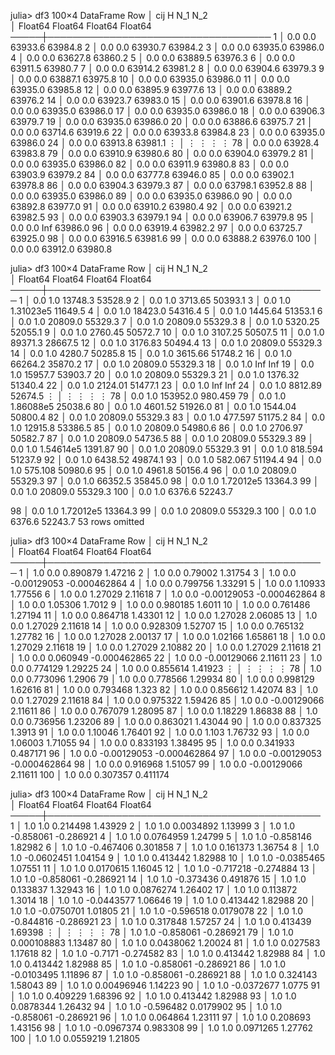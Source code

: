 julia> df3
100×4 DataFrame
 Row │ cij      H        N_1      N_2     
     │ Float64  Float64  Float64  Float64 
─────┼────────────────────────────────────
   1 │     0.0      0.0  63933.6  63984.8
   2 │     0.0      0.0  63930.7  63984.2
   3 │     0.0      0.0  63935.0  63986.0
   4 │     0.0      0.0  63627.8  63860.2
   5 │     0.0      0.0  63889.5  63976.3
   6 │     0.0      0.0  63911.5  63980.7
   7 │     0.0      0.0  63914.2  63981.2
   8 │     0.0      0.0  63904.6  63979.3
   9 │     0.0      0.0  63887.1  63975.8
  10 │     0.0      0.0  63935.0  63986.0
  11 │     0.0      0.0  63935.0  63985.8
  12 │     0.0      0.0  63895.9  63977.6
  13 │     0.0      0.0  63889.2  63976.2
  14 │     0.0      0.0  63923.7  63983.0
  15 │     0.0      0.0  63901.6  63978.8
  16 │     0.0      0.0  63935.0  63986.0
  17 │     0.0      0.0  63935.0  63986.0
  18 │     0.0      0.0  63906.3  63979.7
  19 │     0.0      0.0  63935.0  63986.0
  20 │     0.0      0.0  63886.6  63975.7
  21 │     0.0      0.0  63714.6  63919.6
  22 │     0.0      0.0  63933.8  63984.8
  23 │     0.0      0.0  63935.0  63986.0
  24 │     0.0      0.0  63913.8  63981.1
  ⋮  │    ⋮        ⋮        ⋮        ⋮
  78 │     0.0      0.0  63928.4  63983.8
  79 │     0.0      0.0  63910.9  63980.6
  80 │     0.0      0.0  63904.0  63979.2
  81 │     0.0      0.0  63935.0  63986.0
  82 │     0.0      0.0  63911.9  63980.8
  83 │     0.0      0.0  63903.9  63979.2
  84 │     0.0      0.0  63777.8  63946.0
  85 │     0.0      0.0  63902.1  63978.8
  86 │     0.0      0.0  63904.3  63979.3
  87 │     0.0      0.0  63798.1  63952.8
  88 │     0.0      0.0  63935.0  63986.0
  89 │     0.0      0.0  63935.0  63986.0
  90 │     0.0      0.0  63892.8  63977.0
  91 │     0.0      0.0  63910.2  63980.4
  92 │     0.0      0.0  63921.2  63982.5
  93 │     0.0      0.0  63903.3  63979.1
  94 │     0.0      0.0  63906.7  63979.8
  95 │     0.0      0.0    Inf    63986.0
  96 │     0.0      0.0  63919.4  63982.2
  97 │     0.0      0.0  63725.7  63925.0
  98 │     0.0      0.0  63916.5  63981.6
  99 │     0.0      0.0  63888.2  63976.0
 100 │     0.0      0.0  63912.0  63980.8
 
 
 julia> df3
100×4 DataFrame
 Row │ cij      H        N_1             N_2       
     │ Float64  Float64  Float64         Float64   
─────┼─────────────────────────────────────────────
   1 │     0.0      1.0   13748.3        53528.9
   2 │     0.0      1.0    3713.65       50393.1
   3 │     0.0      1.0       1.31023e5  11649.5
   4 │     0.0      1.0   18423.0        54316.4
   5 │     0.0      1.0    1445.64       51353.1
   6 │     0.0      1.0   20809.0        55329.3
   7 │     0.0      1.0   20809.0        55329.3
   8 │     0.0      1.0    5320.25       52055.1
   9 │     0.0      1.0    2760.45       50572.7
  10 │     0.0      1.0    3107.25       50507.5
  11 │     0.0      1.0   89371.3        28667.5
  12 │     0.0      1.0    3176.83       50494.4
  13 │     0.0      1.0   20809.0        55329.3
  14 │     0.0      1.0    4280.7        50285.8
  15 │     0.0      1.0    3615.66       51748.2
  16 │     0.0      1.0   66264.2        35870.2
  17 │     0.0      1.0   20809.0        55329.3
  18 │     0.0      1.0     Inf            Inf
  19 │     0.0      1.0   15957.7        53903.7
  20 │     0.0      1.0   20809.0        55329.3
  21 │     0.0      1.0    1376.32       51340.4
  22 │     0.0      1.0    2124.01       51477.1
  23 │     0.0      1.0     Inf            Inf
  24 │     0.0      1.0    8812.89       52674.5
  ⋮  │    ⋮        ⋮           ⋮             ⋮
  78 │     0.0      1.0  153952.0          980.459
  79 │     0.0      1.0       1.86088e5  25038.6
  80 │     0.0      1.0    4601.52       51926.0
  81 │     0.0      1.0    1544.04       50800.4
  82 │     0.0      1.0   20809.0        55329.3
  83 │     0.0      1.0     477.597      51175.2
  84 │     0.0      1.0   12915.8        53386.5
  85 │     0.0      1.0   20809.0        54980.6
  86 │     0.0      1.0    2706.97       50582.7
  87 │     0.0      1.0   20809.0        54736.5
  88 │     0.0      1.0   20809.0        55329.3
  89 │     0.0      1.0       1.54614e5   1391.87
  90 │     0.0      1.0   20809.0        55329.3
  91 │     0.0      1.0     818.594      51237.9
  92 │     0.0      1.0    6438.52       49874.1
  93 │     0.0      1.0     582.067      51194.4
  94 │     0.0      1.0     575.108      50980.6
  95 │     0.0      1.0    4961.8        50156.4
  96 │     0.0      1.0   20809.0        55329.3
  97 │     0.0      1.0   66352.5        35845.0
  98 │     0.0      1.0       1.72012e5  13364.3
  99 │     0.0      1.0   20809.0        55329.3
 100 │     0.0      1.0    6376.6        52243.7
 
 
   98 │     0.0      1.0       1.72012e5  13364.3
  99 │     0.0      1.0   20809.0        55329.3
 100 │     0.0      1.0    6376.6        52243.7
                                    53 rows omitted

julia> df3
100×4 DataFrame
 Row │ cij      H        N_1          N_2          
     │ Float64  Float64  Float64      Float64      
─────┼─────────────────────────────────────────────
   1 │     1.0      0.0   0.890879     1.47216
   2 │     1.0      0.0   0.79002      1.31754
   3 │     1.0      0.0  -0.00129053  -0.000462864
   4 │     1.0      0.0   0.799756     1.33291
   5 │     1.0      0.0   1.10933      1.77556
   6 │     1.0      0.0   1.27029      2.11618
   7 │     1.0      0.0  -0.00129053  -0.000462864
   8 │     1.0      0.0   1.05306      1.7012
   9 │     1.0      0.0   0.980185     1.6011
  10 │     1.0      0.0   0.761486     1.27194
  11 │     1.0      0.0   0.864718     1.43301
  12 │     1.0      0.0   1.27028      2.06085
  13 │     1.0      0.0   1.27029      2.11618
  14 │     1.0      0.0   0.928309     1.52707
  15 │     1.0      0.0   0.765132     1.27782
  16 │     1.0      0.0   1.27028      2.00137
  17 │     1.0      0.0   1.02166      1.65861
  18 │     1.0      0.0   1.27029      2.11618
  19 │     1.0      0.0   1.27029      2.10882
  20 │     1.0      0.0   1.27029      2.11618
  21 │     1.0      0.0   0.060949    -0.000462865
  22 │     1.0      0.0  -0.00129066   2.11611
  23 │     1.0      0.0   0.774129     1.29225
  24 │     1.0      0.0   0.855614     1.41923
  ⋮  │    ⋮        ⋮          ⋮            ⋮
  78 │     1.0      0.0   0.773096     1.2906
  79 │     1.0      0.0   0.778566     1.29934
  80 │     1.0      0.0   0.998129     1.62616
  81 │     1.0      0.0   0.793468     1.323
  82 │     1.0      0.0   0.856612     1.42074
  83 │     1.0      0.0   1.27029      2.11618
  84 │     1.0      0.0   0.975322     1.59426
  85 │     1.0      0.0  -0.00129066   2.11611
  86 │     1.0      0.0   0.767079     1.28095
  87 │     1.0      0.0   1.18229      1.86838
  88 │     1.0      0.0   0.736956     1.23206
  89 │     1.0      0.0   0.863021     1.43044
  90 │     1.0      0.0   0.837325     1.3913
  91 │     1.0      0.0   1.10046      1.76401
  92 │     1.0      0.0   1.103        1.76732
  93 │     1.0      0.0   1.06003      1.71055
  94 │     1.0      0.0   0.833193     1.38495
  95 │     1.0      0.0   0.341933     0.487171
  96 │     1.0      0.0  -0.00129053  -0.000462864
  97 │     1.0      0.0  -0.00129053  -0.000462864
  98 │     1.0      0.0   0.916968     1.51057
  99 │     1.0      0.0  -0.00129066   2.11611
 100 │     1.0      0.0   0.307357     0.411174
 
 julia> df3
100×4 DataFrame
 Row │ cij      H        N_1           N_2        
     │ Float64  Float64  Float64       Float64    
─────┼────────────────────────────────────────────
   1 │     1.0      1.0   0.214498      1.43929
   2 │     1.0      1.0   0.0034892     1.13999
   3 │     1.0      1.0  -0.858061     -0.286921
   4 │     1.0      1.0   0.0764959     1.24799
   5 │     1.0      1.0  -0.858146      1.82982
   6 │     1.0      1.0  -0.467406      0.301858
   7 │     1.0      1.0   0.161373      1.36754
   8 │     1.0      1.0  -0.0602451     1.04154
   9 │     1.0      1.0   0.413442      1.82988
  10 │     1.0      1.0  -0.0385465     1.07551
  11 │     1.0      1.0   0.0170615     1.16045
  12 │     1.0      1.0  -0.717218     -0.274884
  13 │     1.0      1.0  -0.858061     -0.286921
  14 │     1.0      1.0  -0.373436      0.491876
  15 │     1.0      1.0   0.133837      1.32943
  16 │     1.0      1.0   0.0876274     1.26402
  17 │     1.0      1.0   0.113872      1.3014
  18 │     1.0      1.0  -0.0443577     1.06646
  19 │     1.0      1.0   0.413442      1.82988
  20 │     1.0      1.0  -0.0750701     1.01805
  21 │     1.0      1.0  -0.596518      0.0179078
  22 │     1.0      1.0  -0.844816     -0.286921
  23 │     1.0      1.0   0.317848      1.57257
  24 │     1.0      1.0   0.413439      1.69398
  ⋮  │    ⋮        ⋮          ⋮            ⋮
  78 │     1.0      1.0  -0.858061     -0.286921
  79 │     1.0      1.0   0.000108883   1.13487
  80 │     1.0      1.0   0.0438062     1.20024
  81 │     1.0      1.0   0.027583      1.17618
  82 │     1.0      1.0  -0.7171       -0.274582
  83 │     1.0      1.0   0.413442      1.82988
  84 │     1.0      1.0   0.413442      1.82988
  85 │     1.0      1.0  -0.858061     -0.286921
  86 │     1.0      1.0  -0.0103495     1.11896
  87 │     1.0      1.0  -0.858061     -0.286921
  88 │     1.0      1.0   0.324143      1.58043
  89 │     1.0      1.0   0.00496946    1.14223
  90 │     1.0      1.0  -0.0372677     1.0775
  91 │     1.0      1.0   0.409229      1.68396
  92 │     1.0      1.0   0.413442      1.82988
  93 │     1.0      1.0   0.0878344     1.26432
  94 │     1.0      1.0  -0.596482      0.0179902
  95 │     1.0      1.0  -0.858061     -0.286921
  96 │     1.0      1.0   0.064864      1.23111
  97 │     1.0      1.0   0.208693      1.43156
  98 │     1.0      1.0  -0.0967374     0.983308
  99 │     1.0      1.0   0.0971265     1.27762
 100 │     1.0      1.0   0.0559219     1.21805




